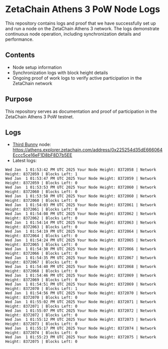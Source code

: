 # ZetaChain Athens 3 PoW Node Logs
This repository contains logs and proof that we have successfully set up and run a node on the ZetaChain Athens 3 network. The logs demonstrate continuous node operation, including synchronization details and performance.

## Contents
- Node setup information
- Synchronization logs with block height details
- Ongoing proof of work logs to verify active participation in the ZetaChain network

## Purpose
This repository serves as documentation and proof of participation in the ZetaChain Athens 3 PoW testnet.

## Logs

- [Third Bunny](https://thirdbunny.xyz/) node: https://athens.explorer.zetachain.com/address/0x225254d35dE666064Eccc5ce16eF1D8bF8D7b5EE
- Latest logs:
```
Wed Jan  1 01:53:42 PM UTC 2025 Your Node Height: 8372058 | Network Height: 8372059 | Blocks Left: 1
Wed Jan  1 01:53:47 PM UTC 2025 Your Node Height: 8372059 | Network Height: 8372059 | Blocks Left: 0
Wed Jan  1 01:53:53 PM UTC 2025 Your Node Height: 8372060 | Network Height: 8372060 | Blocks Left: 0
Wed Jan  1 01:53:58 PM UTC 2025 Your Node Height: 8372060 | Network Height: 8372060 | Blocks Left: 0
Wed Jan  1 01:54:03 PM UTC 2025 Your Node Height: 8372061 | Network Height: 8372061 | Blocks Left: 0
Wed Jan  1 01:54:08 PM UTC 2025 Your Node Height: 8372062 | Network Height: 8372062 | Blocks Left: 0
Wed Jan  1 01:54:14 PM UTC 2025 Your Node Height: 8372063 | Network Height: 8372063 | Blocks Left: 0
Wed Jan  1 01:54:19 PM UTC 2025 Your Node Height: 8372064 | Network Height: 8372064 | Blocks Left: 0
Wed Jan  1 01:54:24 PM UTC 2025 Your Node Height: 8372065 | Network Height: 8372065 | Blocks Left: 0
Wed Jan  1 01:54:30 PM UTC 2025 Your Node Height: 8372066 | Network Height: 8372066 | Blocks Left: 0
Wed Jan  1 01:54:35 PM UTC 2025 Your Node Height: 8372067 | Network Height: 8372067 | Blocks Left: 0
Wed Jan  1 01:54:40 PM UTC 2025 Your Node Height: 8372068 | Network Height: 8372068 | Blocks Left: 0
Wed Jan  1 01:54:46 PM UTC 2025 Your Node Height: 8372069 | Network Height: 8372069 | Blocks Left: 0
Wed Jan  1 01:54:51 PM UTC 2025 Your Node Height: 8372069 | Network Height: 8372070 | Blocks Left: 1
Wed Jan  1 01:54:56 PM UTC 2025 Your Node Height: 8372070 | Network Height: 8372070 | Blocks Left: 0
Wed Jan  1 01:55:02 PM UTC 2025 Your Node Height: 8372071 | Network Height: 8372071 | Blocks Left: 0
Wed Jan  1 01:55:07 PM UTC 2025 Your Node Height: 8372072 | Network Height: 8372072 | Blocks Left: 0
Wed Jan  1 01:55:12 PM UTC 2025 Your Node Height: 8372073 | Network Height: 8372073 | Blocks Left: 0
Wed Jan  1 01:55:17 PM UTC 2025 Your Node Height: 8372074 | Network Height: 8372074 | Blocks Left: 0
Wed Jan  1 01:55:23 PM UTC 2025 Your Node Height: 8372075 | Network Height: 8372075 | Blocks Left: 0
```
